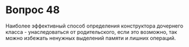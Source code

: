 # Вопрос 48

Наиболее эффективный способ определения конструктора дочернего класса - унаследоваться от родительского, если это возможно, так можно избежать ненужных выделений памяти и лишних операций.